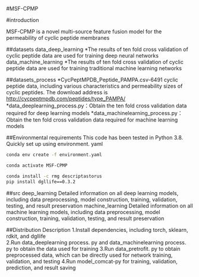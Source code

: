 #MSF-CPMP

#introduction

MSF-CPMP is a novel multi-source feature fusion model for the permeability of cyclic peptide membranes

##datasets
data_deep_learning
*The results of ten fold cross validation of cyclic peptide data are used for training deep neural networks
data_machine_learning
*The results of ten fold cross validation of cyclic peptide data are used for training traditional machine learning networks

##datasets_process
*CycPeptMPDB_Peptide_PAMPA.csv-6491 cyclic peptide data, including various characteristics and permeability sizes of cyclic peptides. The download address is http://cycpeptmpdb.com/peptides/type_PAMPA/
*data_deeplearning_process.py：Obtain the ten fold cross validation data required for deep learning models
*data_machinelearning_process.py：Obtain the ten fold cross validation data required for machine learning models

##Environmental requirements
This code has been tested in Python 3.8. Quickly set up using environment. yaml
```bash
conda env create -f environment.yaml
```
```bash
conda activate MSF-CPMP

conda install -c rmg descriptastorus
pip install dgllife==0.3.2

```
##src
deep_learning
Detailed information on all deep learning models, including data preprocessing, model construction, training, validation, testing, and result preservation
machine_learning
Detailed information on all machine learning models, including data preprocessing, model construction, training, validation, testing, and result preservation

##Distribution Description
1.Install dependencies, including torch, sklearn, rdkit, and dgllife  
2.Run data_deeplearning process. py and data_machinelearning process. py to obtain the data used for training
3.Run data_pretrofit. py to obtain preprocessed data, which can be directly used for network training, validation, and testing
4.Run model_comcat-py for training, validation, prediction, and result saving
